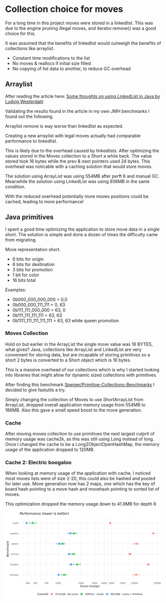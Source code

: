 # Collection choice for moves

For a long time in this project moves were stored in a linkedlist.
This was due to the engine pruning illegal moves, and iterator.remove() was a good choice for this.

It was assumed that the benefits of linkedlist would outweigh the benefits of collections like arraylist.
- Constant time modifications to the list
- No moves & reallocs if initial size filled
- No copying of list data to another, to reduce GC overhead

## Arraylist

After reading the article here: [Some thoughts on using LinkedList in Java by Ludvig Westerdahl](https://medium.com/javarevisited/consider-linkedlist-in-java-2fed1b945b48)

Validating the results found in the article in my own JMH benchmarks I found out the following.

Arraylist remove is way worse than linkedlist as expected.

Creating a new arraylist with legal moves actually had comparable performance to linkedlist.

This is likely due to the overhead caused by linkedlists. After optimizing the values stored in the Moves collection to a Short a while back.
The value stored took 16 bytes while the prev & next pointers used 24 bytes. 
This overhead was noticable with a caching solution that would store moves.

The solution using ArrayList was using 554MB after perft 6 and manual GC.
Meanwhile the solution using LinkedList was using 936MB in the same condition.

With the reduced overhead potentially more moves positions could be cached, leading to more performance!

## Java primitives

I spent a good time optimizing the application to store move data in a single short.
The solution is simple and done a dozen of times the difficulty came from migrating.

Move representation short. 
- 6 bits for origin
- 6 bits for destination 
- 3 bits for promotion
- 1 bit for color
- 16 bits total

Examples:
- 0b000_000_000_000 = 0,0
- 0b000_000_111_111 = 0, 63 
- 0b111_111_000_000 = 63, 0 
- 0b111_111_111_111 = 63, 63
- 0b1111_111_111_111_111 = 63, 63 white queen promotion

### Moves Collection

Hold on but earlier in the ArrayList the single move value was 16 BYTES, what gives?
Java, collections like ArrayList and LinkedList are very convenient for storing data, 
but are incapable of storing primitives so a short 2 bytes is converted to a Short object which is 16 bytes.

This is a massive overhead of our collections which is why I started looking into libraries that might allow for dynamic sized collections with primitives.

After finding this benchmark [Speiger/Primitive-Collections-Benchmarks](https://github.com/Speiger/Primitive-Collections-Benchmarks/blob/master/BENCHMARKS.md)
I decided to give fastutils a try.

Simply changing the collection of Moves to use ShortArrayList from ArrayList<Short>,
dropped overall application memory usage from 554MB to 186MB. Also this gave a small speed boost to the move generation.

### Cache

After moving moves collection to use primitives the next largest culprit of memory usage was cache2k, as this was still using Long instead of long.
Once I changed the cache to be a Long2ObjectOpenHashMap<Moves>, the memory usage of the application dropped to 120MB.

### Cache 2: Electric boogaloo

When looking at memory usage of the application with cache, I noticed most moves lists were of size 2-20, this could also be hashed and pooled for later use.
Move generation now has 2 maps,
one which has the key of board hash pointing to a move hash
and movehash pointing to sorted list of moves.

This optimization dropped the memory usage down to 41.9MB for depth 6

![changes-from-june-2024](./june-changes-2024.png)

